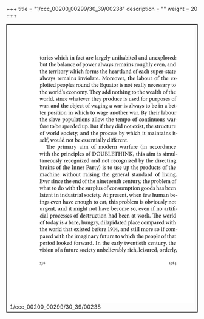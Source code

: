 +++
title = "1/ccc_00200_00299/30_39/00238"
description = ""
weight = 20
+++

<table style="border:2px solid black;max-width:800px;max-height:800px;" 
><tr><td>
<img class="center-fit-jpg"
src="/jpg_/out_jpg_1984__238.jpg">
1/ccc_00200_00299/30_39/00238
</img></td></tr></table>
